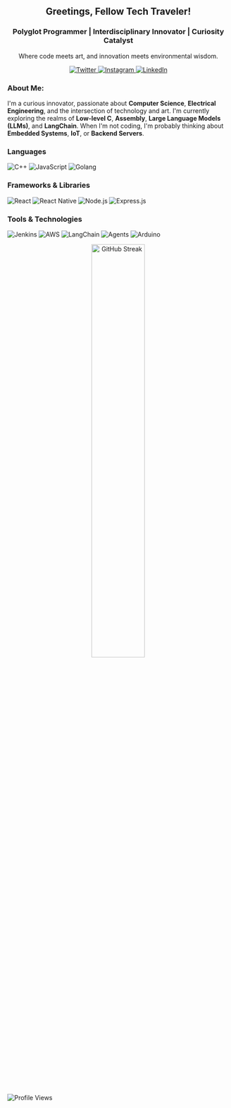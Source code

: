<h2 align="center">Greetings, Fellow Tech Traveler! </h2>
<h3 align="center">Polyglot Programmer | Interdisciplinary Innovator | Curiosity Catalyst</h3>

<div align="center">
  <p align="center">Where code meets art, and innovation meets environmental wisdom.</p>
  <a href="https://twitter.com/mustafa_kh4n">
    <img src="https://img.shields.io/badge/Twitter-1DA1F2?style=for-the-badge&logo=twitter&logoColor=white" alt="Twitter"/>
  </a>
  <a href="https://instagram.com/mstfa.khan">
    <img src="https://img.shields.io/badge/Instagram-E4405F?style=for-the-badge&logo=instagram&logoColor=white" alt="Instagram"/>
  </a>
  <a href="https://linkedin.com/in/mustafa-kh4n">
    <img src="https://img.shields.io/badge/LinkedIn-0A66C2?style=for-the-badge&logo=linkedin&logoColor=white" alt="LinkedIn"/>
  </a>
</div>

### About Me:

I'm a curious innovator, passionate about **Computer Science**, **Electrical Engineering**, and the intersection of technology and art. I'm currently exploring the realms of **Low-level C**, **Assembly**, **Large Language Models (LLMs)**, and **LangChain**. When I'm not coding, I'm probably thinking about **Embedded Systems**, **IoT**, or **Backend Servers**.

### Languages

![C++](https://img.shields.io/badge/-C++-000?logo=c)
![JavaScript](https://img.shields.io/badge/-JavaScript-000?logo=javascript)
![Golang](https://img.shields.io/badge/-Golang-000?logo=go)

### Frameworks & Libraries

![React](https://img.shields.io/badge/-React-000?logo=react)
![React Native](https://img.shields.io/badge/-React%20Native-000?logo=react)
![Node.js](https://img.shields.io/badge/-Node.js-000?&logo=node.js)
![Express.js](https://img.shields.io/badge/-Express.js-000?logo=express)

### Tools & Technologies

![Jenkins](https://img.shields.io/badge/-Jenkins-000?logo=jenkins)
![AWS](https://img.shields.io/badge/-AWS-000?logo=amazon-aws)
![LangChain](https://img.shields.io/badge/-LangChain-000?logo=langchain)
![Agents](https://img.shields.io/badge/-Agents-000?logo=agents)
![Arduino](https://img.shields.io/badge/-Arduino-000?logo=arduino)

<p align="center">
  <img src="https://github-readme-streak-stats.herokuapp.com/?user=Mustafa-khann&theme=react&hide_border=true" alt="GitHub Streak" width="49%" />
</p>

![Profile Views](https://komarev.com/ghpvc/?username=Mustafa-khann&color=red&label=Profile+Views)
